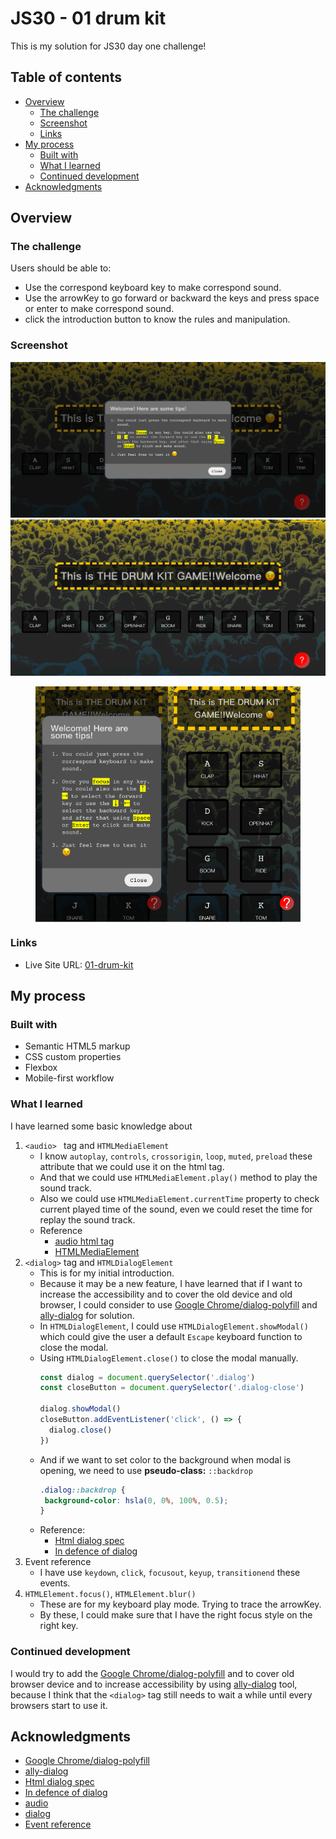 # JS30 - 01 drum kit

This is my solution for JS30 day one challenge!

## Table of contents
  - [Overview](#overview)
    - [The challenge](#the-challenge)
    - [Screenshot](#screenshot)
    - [Links](#links)
  - [My process](#my-process)
    - [Built with](#built-with)
    - [What I learned](#what-i-learned)
    - [Continued development](#continued-development)
  - [Acknowledgments](#acknowledgments)

## Overview

### The challenge

Users should be able to:

- Use the correspond keyboard key to make correspond sound.
- Use the arrowKey to go forward or backward the keys and press space or enter to make correspond sound.
- click the introduction button to know the rules and manipulation.

### Screenshot

<img src="./image/../images/screenshot/desktop-initial.png" alt="desktop-initial">
<img src="./image/../images/screenshot/desktop-play.png" alt="desktop-play">
<figure style="display: flex;">
  <img src="./images/screenshot/mobile-initial.png" alt="mobile-initial" style="width: 50%;">
  <img src="./images/screenshot/mobile-play.png" alt="mobile-play" style="width: 50%;">
</figure>

### Links

- Live Site URL: [01-drum-kit](https://beginneraboutlife116.github.io/JS30-01-drum-kit/)

## My process

### Built with

- Semantic HTML5 markup
- CSS custom properties
- Flexbox
- Mobile-first workflow

### What I learned

I have learned some basic knowledge about
1. `<audio> ` tag and `HTMLMediaElement`
   - I know `autoplay`, `controls`, `crossorigin`, `loop`, `muted`, `preload` these attribute that we could use it on the html tag.
   - And that we could use `HTMLMediaElement.play()` method to play the sound track.
   - Also we could use `HTMLMediaElement.currentTime` property to check current played time of the sound, even we could reset the time for replay the sound track.
   - Reference
     - [audio html tag](https://developer.mozilla.org/en-US/docs/Web/HTML/Element/audio)
     - [HTMLMediaElement](https://developer.mozilla.org/en-US/docs/Web/API/HTMLMediaElement)
2. `<dialog>` tag and `HTMLDialogElement`
   - This is for my initial introduction.
   - Because it may be a new feature, I have learned that if I want to increase the accessibility and to cover the old device and old browser, I could consider to use [Google Chrome/dialog-polyfill](https://github.com/GoogleChrome/dialog-polyfill) and [ally-dialog](https://a11y-dialog.netlify.app/) for solution.
   - In `HTMLDialogElement`, I could use `HTMLDialogElement.showModal()` which could give the user a default `Escape` keyboard function to close the modal.
   - Using `HTMLDialogElement.close()` to close the modal manually.
     ```js
     const dialog = document.querySelector('.dialog')
     const closeButton = document.querySelector('.dialog-close')

     dialog.showModal()
     closeButton.addEventListener('click', () => {
       dialog.close()
     })
     ```
   - And if we want to set color to the background when modal is opening, we need to use **pseudo-class:** `::backdrop`
     ```css
     .dialog::backdrop {
      background-color: hsla(0, 0%, 100%, 0.5);
     }
     ``` 
   - Reference:
     - [Html dialog spec](https://html.spec.whatwg.org/multipage/interactive-elements.html#the-dialog-element)
     - [In defence of dialog](https://whistlr.info/2021/in-defence-of-dialog/)
3. Event reference
    - I have use `keydown`, `click`, `focusout`, `keyup`, `transitionend` these events.
4. `HTMLElement.focus()`, `HTMLElement.blur()`
    - These are for my keyboard play mode. Trying to trace the arrowKey.
    - By these, I could make sure that I have the right focus style on the right key.

### Continued development

I would try to add the [Google Chrome/dialog-polyfill](https://github.com/GoogleChrome/dialog-polyfill) and to cover old browser device and to increase accessibility by using [ally-dialog](https://a11y-dialog.netlify.app/) tool, because I think that the `<dialog>` tag still needs to wait a while until every browsers start to use it.

## Acknowledgments

- [Google Chrome/dialog-polyfill](https://github.com/GoogleChrome/dialog-polyfill)
- [ally-dialog](https://a11y-dialog.netlify.app/)
- [Html dialog spec](https://html.spec.whatwg.org/multipage/interactive-elements.html#the-dialog-element)
- [In defence of dialog](https://whistlr.info/2021/in-defence-of-dialog/)
- [audio](https://developer.mozilla.org/en-US/docs/Web/HTML/Element/audio)
- [dialog](https://developer.mozilla.org/en-US/docs/Web/HTML/Element/dialog)
- [Event reference](https://developer.mozilla.org/zh-TW/docs/Web/Events)